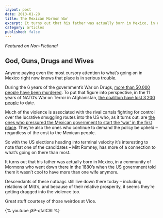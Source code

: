 ```yaml
---
layout: post
date: 2013-01-28
title: The Mexican Mormon War
excerpt: It turns out that his father was actually born in Mexico, in a community of Mormons who went down there in the 1880’s when the US government told them it wasn’t cool to have more than one wife anymore. 
category: articles
published: false
---
```


*Featured on Non-Fictional*

## God, Guns, Drugs and Wives ##

Anyone paying even the most cursory attention to what’s going on in Mexico right now knows that place is in serious trouble.

During the 6 years of the government’s War on Drugs, [more than 50,000 people have been murdered](http://www.theatlantic.com/infocus/2012/05/mexicos-drug-war-50-000-dead-in-6-years/100299/). To put that figure into perspective, in the 11 years of NATO’s War on Terror in Afghanistan, [the coalition have lost 3,200 people](http://icasualties.org/oef/) to date.

Much of the violence is associated with the rival cartels fighting for control over the lucrative smuggling routes into the US who, as it turns out, are [the ones who pressured the Mexican government to start the ‘war’ in the first place](http://www.latinopov.com/blog/?p=5383). They're also the ones who continue to demand the policy be upheld – regardless of the cost to the Mexican people.

So with the US elections heading into terminal velocity it’s interesting to note that one of the candidates – Mitt Romney, has more of a connection to what’s going on there than most.

It turns out that his father was actually born in Mexico, in a community of Mormons who went down there in the 1880’s when the US government told them it wasn’t cool to have more than one wife anymore. 

Descendants of these nutbags still live down there today – including relations of Mitt’s, and because of their relative prosperity, it seems they’re getting dragged into the violence too. 

Great stuff courtesy of those weirdos at Vice.

{% youtube j3P-qfaICSI %}